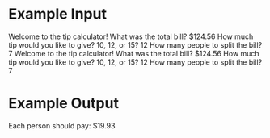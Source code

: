 # Example Input
 Welcome to the tip calculator!
 What was the total bill? $124.56
 How much tip would you like to give? 10, 12, or 15? 12
 How many people to split the bill? 7
 Welcome to the tip calculator!
 What was the total bill? $124.56
 How much tip would you like to give? 10, 12, or 15? 12
 How many people to split the bill? 7
# Example Output
 Each person should pay: $19.93
